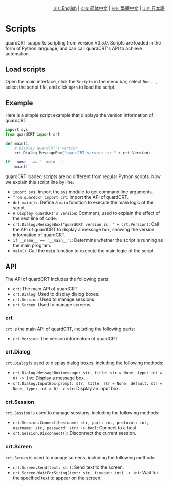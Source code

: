 <div style="text-align: right"><a href="../../en/latest/scripts.html">🇺🇸 English</a> | <a href="../../zh-cn/latest/scripts.html">🇨🇳 简体中文</a> | <a href="../../zh-tw/latest/scripts.html">🇭🇰 繁體中文</a> | <a href="../../ja/latest/scripts.html">🇯🇵 日本語</a></div>

# Scripts

quardCRT supports scripting from version V0.5.0. Scripts are loaded in the form of Python language, and can call quardCRT's API to achieve automation.

## Load scripts

Open the main interface, click the `Scripts` in the menu bar, select `Run...`, select the script file, and click `Open` to load the script.

## Example

Here is a simple script example that displays the version information of quardCRT.

```python
import sys
from quardCRT import crt

def main():
    # Display quardCRT's version
    crt.Dialog.MessageBox("quardCRT version is: " + crt.Version)

if __name__ == '__main__':
    main()
```

quardCRT loaded scripts are no different from regular Python scripts. Now we explain this script line by line.

- `import sys`: Import the `sys` module to get command line arguments.
- `from quardCRT import crt`: Import the API of quardCRT.
- `def main():`: Define a `main` function to execute the main logic of the script.
- `# Display quardCRT's version`: Comment, used to explain the effect of the next line of code.
- `crt.Dialog.MessageBox("quardCRT version is: " + crt.Version)`: Call the API of quardCRT to display a message box, showing the version information of quardCRT.
- `if __name__ == '__main__':`: Determine whether the script is running as the main program.
- `main()`: Call the `main` function to execute the main logic of the script.

## API

The API of quardCRT includes the following parts:

- `crt`: The main API of quardCRT.
- `crt.Dialog`: Used to display dialog boxes.
- `crt.Session`: Used to manage sessions.
- `crt.Screen`: Used to manage screens.

### crt

`crt` is the main API of quardCRT, including the following parts:

- `crt.Version`: The version information of quardCRT.

### crt.Dialog

`crt.Dialog` is used to display dialog boxes, including the following methods:

- `crt.Dialog.MessageBox(message: str, title: str = None, type: int = 0) -> int`: Display a message box.
- `crt.Dialog.InputBox(prompt: str, title: str = None, default: str = None, type: int = 0) -> str`: Display an input box.

### crt.Session

`crt.Session` is used to manage sessions, including the following methods:

- `crt.Session.Connect(hostname: str, port: int, protocol: int, username: str, password: str) -> bool`: Connect to a host.
- `crt.Session.Disconnect()`: Disconnect the current session.

### crt.Screen

`crt.Screen` is used to manage screens, including the following methods:

- `crt.Screen.Send(text: str)`: Send text to the screen.
- `crt.Screen.WaitForString(text: str, timeout: int) -> int`: Wait for the specified text to appear on the screen.
